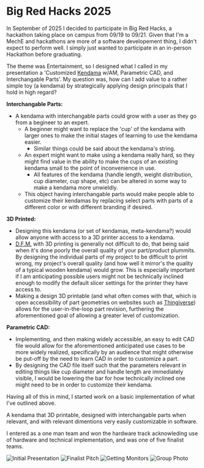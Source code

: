 # Big Red Hacks 2025

In September of 2025 I decided to participate in Big Red Hacks, a hackathon taking place on campus from 09/19 to 09/21. Given that I'm a MechE and hackathons are more of a software developement thing, I didn't expect to perform well. I simply just wanted to participate in an in-person Hackathon before graduating.

The theme was Entertainment, so I designed what I called in my presentation a 'Customized <a href="https://en.wikipedia.org/wiki/Kendama">Kendama</a> w/AM, Parametric CAD, and Interchangable Parts'. 
My question was, how can I add value to a rather simple toy (a kendama) by strategically applying design principals that I hold in high regard? 

**Interchangable Parts:**
  - A kendama with interchangable parts could grow with a user as they go from a begineer to an expert.
    - A beginner might want to replace the 'cup' of the kendama with larger ones to make the initial stages of learning to use the kendama easier.
      - Similar things could be said about the kendama's string. 
    - An expert might want to make using a kendama really hard, so they might find value in the ability to make the cups of an existing kendama small to the point of inconvenience in use. 
      - All features of the kendama (handle length, weight distribution, cup diameter, cup shape, etc) can be altered in some way to make a kendama more unwieldly.
    - This object having interchangable parts would make people able to customize their kendamas by replacing select parts with parts of a different color or with different branding if desired.


**3D Printed:**
  - Designing this kendama (or set of kendamas, meta-kendama?) would allow anyone with access to a 3D printer access to a kendama. 
  - <a href="https://en.wikipedia.org/wiki/Design_for_manufacturability">D.F.M.</a> with 3D printing is generally not difficult to do, that being said when it's done poorly the overall quality of your part/product plummits. By designing the individual parts of my project to be difficult to print wrong, my project's overall quality (and how well it mirror's the quality of a typical wooden kendama) would grow. This is especially important if I am anticipating possible users might not be technically inclined enough to modify the default slicer settings for the printer they have access to.
  - Making a design 3D printable (and what often comes with that, which is open accessibility of part geometries on websites such as <a href="https://thingiverse.com">Thingiverse</a>) allows for the user-in-the-loop part revision, furthering the aforementioned goal of allowing a greater level of customization.

**Parametric CAD:**
  - Implementing, and then making widely accessible, an easy to edit CAD file would allow for the aforementioned anticipated use cases to be more widely realized, specifically by an audience that might otherwise be put-off by the need to learn CAD in order to customize a part.
  - By designing the CAD file itself such that the parameters relevant in editing things like cup diameter and handle length are immediately visible, I would be lowering the bar for how technically inclined one might need to be in order to customize their kendama. 

Having all of this in mind, I started work on a basic implementation of what I've outlined above. 

A kendama that 3D printable, designed with interchangable parts when relevant, and with relevant dimentions very easily customizable in software. 



I entered as a one man team and won the hardware track acknowleding use of hardware and technical implementation, and was one of five finalist teams. 

<img src="https://julian-stoller.github.io/Big%20Red%20Hacks%202025%20-%20visual%20assets/BRH-2025%20-%20Initial%20Presentation.JPG" alt="Initial Presentation">

<img src="https://julian-stoller.github.io/Big%20Red%20Hacks%202025%20-%20visual%20assets/BRH-2025%20-%20Finalist%20Pitch.JPG" alt="Finalist Pitch">

<img src="https://julian-stoller.github.io/Big%20Red%20Hacks%202025%20-%20visual%20assets/BRH-2025%20-%20Getting%20Monitors.JPG" alt="Getting Monitors">

<img src="https://julian-stoller.github.io/Big%20Red%20Hacks%202025%20-%20visual%20assets/BRH-2025%20-%20Group%20Photo.JPG" alt="Group Photo">


